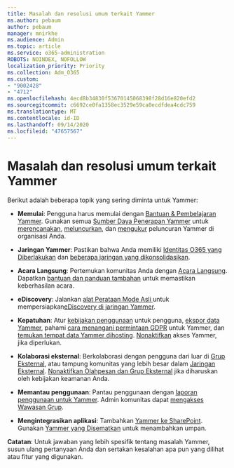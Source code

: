 ```yaml
---
title: Masalah dan resolusi umum terkait Yammer
ms.author: pebaum
author: pebaum
manager: mnirkhe
ms.audience: Admin
ms.topic: article
ms.service: o365-administration
ROBOTS: NOINDEX, NOFOLLOW
localization_priority: Priority
ms.collection: Adm_O365
ms.custom:
- "9002428"
- "4712"
ms.openlocfilehash: 4ecd8b34830f53670145068398f28d16e820efd2
ms.sourcegitcommit: c6692ce0fa1358ec3529e59ca0ecdfdea4cdc759
ms.translationtype: MT
ms.contentlocale: id-ID
ms.lasthandoff: 09/14/2020
ms.locfileid: "47657567"
---
```

# <a name="yammer-common-issues-and-resolutions"></a>Masalah dan resolusi umum terkait Yammer

Berikut adalah beberapa topik yang sering diminta untuk Yammer:

- **Memulai**: Pengguna harus memulai dengan [Bantuan & Pembelajaran Yammer](https://support.office.com/yammer). Gunakan semua [Sumber Daya Penerapan Yammer](https://aka.ms/yamresources) untuk [merencanakan](https://aka.ms/YamSuccessGuide), [meluncurkan](https://aka.ms/YamLaunchPlaybook), dan [mengukur](https://aka.ms/YamMeasureSuccesGuide) peluncuran Yammer di organisasi Anda. 

- **Jaringan Yammer**: Pastikan bahwa Anda memiliki [Identitas O365 yang Diberlakukan](https://docs.microsoft.com/yammer/configure-your-yammer-network/enforce-office-365-identity) dan [beberapa jaringan yang dikonsolidasikan](https://docs.microsoft.com/yammer/configure-your-yammer-network/consolidate-multiple-yammer-networks). 

- **Acara Langsung**: Pertemukan komunitas Anda dengan [Acara Langsung](https://docs.microsoft.com/yammer/manage-yammer-groups/yammer-live-events). Dapatkan [bantuan dan panduan tambahan](https://resources.techcommunity.microsoft.com/live-events/assistance/) untuk memastikan keberhasilan acara. 

- **eDiscovery**: Jalankan [alat Perataan Mode Asli ](https://docs.microsoft.com/yammer/configure-your-yammer-network/overview-native-mode) untuk mempersiapkan[eDiscovery di jaringan Yammer](https://docs.microsoft.com/yammer/manage-security-and-compliance/overview-of-ediscovery). 

- **Kepatuhan**: Atur [kebijakan penggunaan](https://docs.microsoft.com/yammer/manage-security-and-compliance/set-up-a-usage-policy) untuk pengguna, [ekspor data Yammer](https://docs.microsoft.com/yammer/manage-security-and-compliance/export-yammer-enterprise-data), pahami [cara menangani permintaan GDPR](https://docs.microsoft.com/yammer/manage-security-and-compliance/gdpr-requests-in-yammer-enterprise) untuk Yammer, dan [temukan tempat data Yammer dihosting](https://docs.microsoft.com/yammer/manage-security-and-compliance/data-residency). [Nonaktifkan](https://docs.microsoft.com/yammer/manage-yammer-users/turn-off-user-access) akses Yammer, jika diperlukan.

- **Kolaborasi eksternal**: Berkolaborasi dengan pengguna dari luar di [Grup Eksternal](https://docs.microsoft.com/yammer/work-with-external-users/create-and-manage-external-groups), atau tampung komunitas yang lebih besar dalam [Jaringan Eksternal](https://docs.microsoft.com/yammer/work-with-external-users/create-and-manage-an-external-network). [Nonaktifkan Olahpesan dan Grup Eksternal](https://docs.microsoft.com/yammer/work-with-external-users/disable-external-messaging) jika diharuskan oleh kebijakan keamanan Anda.

- **Memantau penggunaan**: Pantau penggunaan dengan [laporan penggunaan untuk Yammer](https://docs.microsoft.com/microsoft-365/admin/activity-reports/yammer-activity-report). Admin komunitas dapat [mengakses Wawasan Grup](https://support.office.com/article/view-group-insights-in-yammer-73f9fa6d-d442-4f25-9194-d5317c9328ab).

- **Mengintegrasikan aplikasi**: Tambahkan [Yammer ke SharePoint](https://docs.microsoft.com/yammer/integrate-yammer-with-other-apps/embed-a-feed-into-a-sharepoint-site). Gunakan [Yammer yang Disematkan](https://developer.yammer.com/docs/embed) untuk menambahkan umpan. 

**Catatan**: Untuk jawaban yang lebih spesifik tentang masalah Yammer, susun ulang pertanyaan Anda dan sertakan kesalahan apa pun yang dilihat atau fitur yang digunakan.

